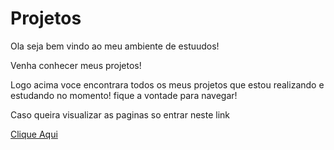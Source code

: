# Projetos
Ola seja bem vindo ao meu ambiente de estuudos!

Venha conhecer meus projetos!

Logo acima voce encontrara todos os meus projetos que estou realizando e estudando no momento! fique a vontade para navegar!

Caso queira visualizar as paginas so entrar neste link

[Clique Aqui](https://feaguilera.github.io/Projetos-de-Estudos/index.html)
